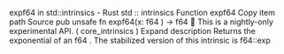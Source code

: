 expf64 in std::intrinsics - Rust
std
::
intrinsics
Function
expf64
Copy item path
Source
pub unsafe fn expf64(x:
f64
) ->
f64
🔬
This is a nightly-only experimental API. (
core_intrinsics
)
Expand description
Returns the exponential of an
f64
.
The stabilized version of this intrinsic is
f64::exp